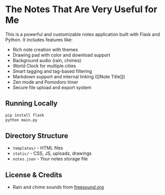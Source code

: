# The Notes That Are Very Useful for Me

This is a powerful and customizable notes application built with Flask and Python. It includes features like:

- Rich note creation with themes
- Drawing pad with color and download support
- Background audio (rain, chimes)
- World Clock for multiple cities
- Smart tagging and tag-based filtering
- Markdown support and internal linking ([[Note Title]])
- Zen mode and Pomodoro timer
- Secure file upload and export system

## Running Locally

```bash
pip install flask
python main.py
```

## Directory Structure

- `templates/` - HTML files
- `static/` - CSS, JS, uploads, drawings
- `notes.json` - Your notes storage file

## License & Credits

- Rain and chime sounds from [freesound.org](https://freesound.org)